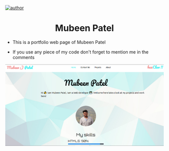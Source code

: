 [![author](https://img.shields.io/badge/Author-MubeenPatel-green.svg)](https://twitter.com/Patelmubeen99)

<h1 align="center">Mubeen Patel</h1>

* This is a portfolio web page of Mubeen Patel

* If you use any piece of my code don't forget to mention me in the comments

<p align="center"><img src="images/overview.png"/></p>
